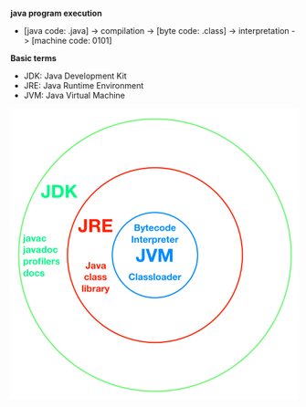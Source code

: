 **java program execution**
* [java code: .java] -> compilation -> [byte code: .class] -> interpretation -> [machine code: 0101]

**Basic terms**
* JDK: Java Development Kit
* JRE: Java Runtime Environment
* JVM: Java Virtual Machine
<img src='JDK_JVM_JRE.png'>
